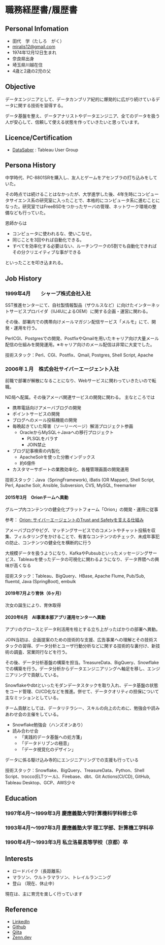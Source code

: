 # 職務経歴書/履歴書

## Personal Infomation

- 田代　学（たしろ　がく）
- miralis12@gmail.com
- 1974年12月12日生まれ
- 奈良県出身
- 埼玉県川越在住
- 4歳と2歳の2児の父

## Objective

データエンジニアとして、データカンブリア紀的に爆発的に広がり続けているデータに関する技術を習得する。

データ基盤を整え、データアナリストやデータエンジニア、全てのデータを扱う人が安心して、信頼して使える状態を作っていきたいと思っています。

## Licence/Certification

- [DataSaber](https://datasaber.world/) : Tableau User Group

## Persona History

中学時代、PC-8801SRを購入し、友人とゲームをアセンブラの打ち込みをしていた。

その時点では続けることはなかったが、大学進学した後、4年生時にコンピュータサイエンス系の研究室に入ったことで、本格的にコンピュータ系に進むことになった。研究室ではFreeBSDをつかったサーバの管理、ネットワーク環境の整備なども行っていた。

恩師からは

- コンピュータに使われるな、使いこなせ。
- 同じことを3回やれば自動化できる。
- すべてを効率化する必要はない、ルーチンワークの5割でも自動化できればその分クリエイティブな事ができる
  
といったことを叩き込まれる。

## Job History

### 1999年4月　　シャープ株式会社入社

SST推進センターにて、自社製情報製品（ザウルスなど）に向けたインターネットサービスプロバイダ（IIJ4UによるOEM）に関する企画・運営に関わる。

その後、部署内での携帯向けメールマガジン配信サービス「メルモ」にて、開発・運用を行う。

PerlCGI、Postgresでの開発、PostfixやQmailを用いたキャリア向け大量メール配信の仕組みを開発運用。※キャリア向けのメール配信は非常に大変でした。

技術スタック：Perl、CGI、Postfix、Qmail, Postgres, Shell Script, Apache

### 2006年１月　株式会社サイバーエージェント入社

前職で部署が解散になることになり、Webサービスに関わっていきたいので転職。

ND局へ配属。その後アメーバ関連サービスの開発に関わる。
主なところでは

- 携帯電話向けアメーバブログの開発
- ポイントサービスの開発
- ブログへのメール投稿機能の開発
- 毎晩起きていた障害（ソーリーページ）解消プロジェクト参画
  - OracleからMySQL＋Javaへの移行プロジェクト
    - PLSQLをバラす
    - JOIN禁止
- ブログ記事検索の内製化
  - ApacheSolrを使った分散インデックス
  - 約6億件
- カスタマーサポートの業務効率化、各種管理画面の開発運用

技術スタック：Java（SpringFramework), iBatis (OR Mapper), Shell Script, Perl, Apache Solr, Ansible, Subversion, CVS, MySQL, freemarker

#### 2015年3月　Orionチームへ異動

グループ内コンテンツの健全化プラットフォーム「Orion」の開発・運用に従事

参考： [Orion: サイバーエージェントのTrust and Safetyを支える仕組み](https://developers.cyberagent.co.jp/blog/archives/34328/)

アメーバブログやピグ、マッチングサービスでのコメントやチャット投稿を収集、フィルタリングをかけることで、有害なコンテンツのチェック、未成年事犯の防止、コンテンツの健全化を横断的に行う

大規模データを扱うようになり、KafkaやPubsubといったメッセージングサービス、Tableauを使ったデータの可視化に関わるようになり、データ界隈への興味が高くなる

技術スタック：Tableau、BigQuery、HBase, Apache Flume, Pub/Sub, fluentd, Java (SpringBoot), embulk

#### 2019年7月より育休（6ヶ月）

次女の誕生により、育休取得

#### 2020年6月　AI事業本部アプリ運用センターへ異動

アプリのグロースとデータ利活用を柱とする立ち上がったばかりの部署へ異動。

JOIN当初は、企画提案のための技術的な支援、広告事業への理解とその技術スタックの習得、データ分析とユーザ行動分析などに関する技術的な裏付け、新技術の調査、営業同行などを行う。

その後、データ分析基盤の構築を担当。TreasureData、BigQuery、Snowflakeでの構築を行う。データ分析からデータエンジニアリングへ軸足を移し、エンジニアリングで貢献している。

Snowflakeやdbtといったモダンデータスタックを取り入れ、データ基盤の状態をコード管理、CI/CD化などを推進。併せて、データクオリティの担保について主なミッションとしている。

チーム貢献としては、データリテラシー、スキルの向上のために、勉強会や読みあわせ会の主催をしている。

- Snowflake勉強会（ハンズオンあり）
- 読み合わせ会
  - 「実践的データ基盤への処方箋」
  - 「データドリブンの極意」
  - 「データ視覚化のデザイン」

データに係る駆け込み寺的にエンジニアリングでの支援も行っている

技術スタック：Snowflake、BigQuery、TreasureData、Python、Shell Script、trocco(ELTツール)、Firebase、dbt、Git Actions(CI/CD), GitHub, Tableau Desktop、GCP、AWS少々

## Education

### 1997年4月〜1999年3月 慶應義塾大学計算機科学科修士卒

### 1993年4月〜1997年3月 慶應義塾大学 理工学部、計算機工学科卒

### 1990年4月〜1993年3月 私立洛星高等学校（京都）卒

## Interests

- ロードバイク（長距離系）
- マラソン、ウルトラマラソン、トレイルランニング
- 登山
（現在、休止中）

現在は、主に育児を楽しく行っています

## Reference

- [LinkedIn](https://www.linkedin.com/in/gaku-tashiro-6b8902233/)
- [Github](https://github.com/gakut12)
- [Qiita](https://qiita.com/tashiro_gaku)
- [Zenn.dev](https://zenn.dev/gak_t12)
